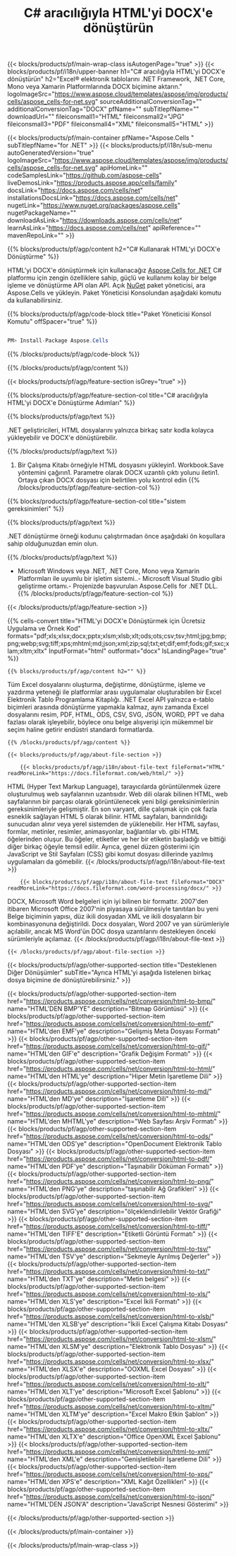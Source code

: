 ﻿---
title: C# aracılığıyla HTML'yi DOCX'e dönüştürün
url: /tr/net/conversion/html-to-docx/
description: Html'den docx'e C# dönüştürme için örnek kod. VB.NET, Asp.NET veya herhangi bir .NET tabanlı uygulama içinde toplu html dosyalarından docx'e dönüştürme için API örnek kodunu kullanın.
---
{{< blocks/products/pf/main-wrap-class isAutogenPage="true" >}}
{{< blocks/products/pf/i18n/upper-banner h1="C# aracılığıyla HTML\'yi DOCX\'e dönüştürün" h2="Excel® elektronik tablolarını .NET Framework, .NET Core, Mono veya Xamarin Platformlarında DOCX biçimine aktarın." logoImageSrc="https://www.aspose.cloud/templates/aspose/img/products/cells/aspose_cells-for-net.svg" sourceAdditionalConversionTag="" additionalConversionTag="DOCX" pfName="" subTitlepfName="" downloadUrl="" fileiconsmall1="HTML" fileiconsmall2="JPG" fileiconsmall3="PDF" fileiconsmall4="XML" fileiconsmall5="HTML" >}}

{{< blocks/products/pf/main-container pfName="Aspose.Cells " subTitlepfName="for .NET" >}}
{{< blocks/products/pf/i18n/sub-menu autoGeneratedVersion="true" logoImageSrc="https://www.aspose.cloud/templates/aspose/img/products/cells/aspose_cells-for-net.svg" apiHomeLink="" codeSamplesLink="https://github.com/aspose-cells" liveDemosLink="https://products.aspose.app/cells/family" docsLink="https://docs.aspose.com/cells/net" installationsDocsLink="https://docs.aspose.com/cells/net" nugetLink="https://www.nuget.org/packages/aspose.cells" nugetPackageName="" downloadAsLink="https://downloads.aspose.com/cells/net" learnAsLink="https://docs.aspose.com/cells/net" apiReference="" mavenRepoLink="" >}}

{{% blocks/products/pf/agp/content h2="C# Kullanarak HTML\'yi DOCX\'e Dönüştürme" %}}

 HTML'yi DOCX'e dönüştürmek için kullanacağız
 [Aspose.Cells for .NET](https://products.aspose.com/cells/net) 
 C# platformu için zengin özelliklere sahip, güçlü ve kullanımı kolay bir belge işleme ve dönüştürme API olan API. Açık
 [NuGet](https://www.nuget.org/packages/aspose.cells) 
 paket yöneticisi, ara
 Aspose.Cells 
 ve yükleyin. Paket Yöneticisi Konsolundan aşağıdaki komutu da kullanabilirsiniz.

{{% blocks/products/pf/agp/code-block title="Paket Yöneticisi Konsol Komutu" offSpacer="true" %}}

```cs

PM> Install-Package Aspose.Cells


```

{{% /blocks/products/pf/agp/code-block %}}

{{% /blocks/products/pf/agp/content %}}

{{< blocks/products/pf/agp/feature-section isGrey="true" >}}

{{% blocks/products/pf/agp/feature-section-col title="C# aracılığıyla HTML\'yi DOCX\'e Dönüştürme Adımları" %}}

{{% blocks/products/pf/agp/text %}}

 .NET geliştiricileri, HTML dosyalarını yalnızca birkaç satır kodla kolayca yükleyebilir ve DOCX'e dönüştürebilir.

{{% /blocks/products/pf/agp/text %}}

1. Bir Çalışma Kitabı örneğiyle HTML dosyasını yükleyin1. Workbook.Save yöntemini çağırın1. Parametre olarak DOCX uzantılı çıktı yolunu iletin1. Ortaya çıkan DOCX dosyası için belirtilen yolu kontrol edin
{{% /blocks/products/pf/agp/feature-section-col %}}

{{% blocks/products/pf/agp/feature-section-col title="sistem gereksinimleri" %}}

{{% blocks/products/pf/agp/text %}}

 .NET dönüştürme örneği kodunu çalıştırmadan önce aşağıdaki ön koşullara sahip olduğunuzdan emin olun.

{{% /blocks/products/pf/agp/text %}}

- Microsoft Windows veya .NET, .NET Core, Mono veya Xamarin Platformları ile uyumlu bir işletim sistemi..- Microsoft Visual Studio gibi geliştirme ortamı.- Projenizde başvurulan Aspose.Cells for .NET DLL.
{{% /blocks/products/pf/agp/feature-section-col %}}

{{< /blocks/products/pf/agp/feature-section >}}

{{% cells-convert title="HTML\'yi DOCX\'e Dönüştürmek için Ücretsiz Uygulama ve Örnek Kod" formats="pdf;xls;xlsx;docx;pptx;xlsm;xlsb;xlt;ods;ots;csv;tsv;html;jpg;bmp;png;webp;svg;tiff;xps;mhtml;md;json;xml;zip;sql;txt;et;dif;emf;fods;gif;sxc;xlam;xltm;xltx" InputFormat="html" outformat="docx" IsLandingPage="true" %}}
 
<!-- aboutfile Starts -->

    {{% blocks/products/pf/agp/content h2="" %}}

 Tüm Excel dosyalarını oluşturma, değiştirme, dönüştürme, işleme ve yazdırma yeteneği ile platformlar arası uygulamalar oluşturabilen bir Excel Elektronik Tablo Programlama Kitaplığı. .NET Excel API yalnızca e-tablo biçimleri arasında dönüştürme yapmakla kalmaz, aynı zamanda Excel dosyalarını resim, PDF, HTML, ODS, CSV, SVG, JSON, WORD, PPT ve daha fazlası olarak işleyebilir, böylece onu belge alışverişi için mükemmel bir seçim haline getirir endüstri standardı formatlarda.

    {{% /blocks/products/pf/agp/content %}}

    {{< blocks/products/pf/agp/about-file-section >}}

        {{< blocks/products/pf/agp/i18n/about-file-text fileFormat="HTML" readMoreLink="https://docs.fileformat.com/web/html/" >}}
HTML (Hyper Text Markup Language), tarayıcılarda görüntülenmek üzere oluşturulmuş web sayfalarının uzantısıdır. Web dili olarak bilinen HTML, web sayfalarının bir parçası olarak görüntülenecek yeni bilgi gereksinimlerinin gereksinimleriyle gelişmiştir. En son varyant, dille çalışmak için çok fazla esneklik sağlayan HTML 5 olarak bilinir. HTML sayfaları, barındırıldığı sunucudan alınır veya yerel sistemden de yüklenebilir. Her HTML sayfası, formlar, metinler, resimler, animasyonlar, bağlantılar vb. gibi HTML öğelerinden oluşur. Bu öğeler, etiketler ve her bir etiketin başladığı ve bittiği diğer birkaç öğeyle temsil edilir. Ayrıca, genel düzen gösterimi için JavaScript ve Stil Sayfaları (CSS) gibi komut dosyası dillerinde yazılmış uygulamaları da gömebilir.
        {{< /blocks/products/pf/agp/i18n/about-file-text >}}

        {{< blocks/products/pf/agp/i18n/about-file-text fileFormat="DOCX" readMoreLink="https://docs.fileformat.com/word-processing/docx/" >}}
DOCX, Microsoft Word belgeleri için iyi bilinen bir formattır. 2007'den itibaren Microsoft Office 2007'nin piyasaya sürülmesiyle tanıtılan bu yeni Belge biçiminin yapısı, düz ikili dosyadan XML ve ikili dosyaların bir kombinasyonuna değiştirildi. Docx dosyaları, Word 2007 ve yan sürümleriyle açılabilir, ancak MS Word'ün DOC dosya uzantılarını destekleyen önceki sürümleriyle açılamaz.
        {{< /blocks/products/pf/agp/i18n/about-file-text >}}

    {{< /blocks/products/pf/agp/about-file-section >}}

<!-- aboutfile Ends -->

{{< blocks/products/pf/agp/other-supported-section title="Desteklenen Diğer Dönüşümler" subTitle="Ayrıca HTML\'yi aşağıda listelenen birkaç dosya biçimine de dönüştürebilirsiniz." >}}

{{< blocks/products/pf/agp/other-supported-section-item href="https://products.aspose.com/cells/net/conversion/html-to-bmp/" name="HTML\'DEN BMP\'YE" description="Bitmap Görüntüsü" >}}
{{< blocks/products/pf/agp/other-supported-section-item href="https://products.aspose.com/cells/net/conversion/html-to-emf/" name="HTML\'den EMF\'ye" description="Gelişmiş Meta Dosyası Formatı" >}}
{{< blocks/products/pf/agp/other-supported-section-item href="https://products.aspose.com/cells/net/conversion/html-to-gif/" name="HTML\'den GIF\'e" description="Grafik Değişim Formatı" >}}
{{< blocks/products/pf/agp/other-supported-section-item href="https://products.aspose.com/cells/net/conversion/html-to-html/" name="HTML\'den HTML\'ye" description="Hiper Metin İşaretleme Dili" >}}
{{< blocks/products/pf/agp/other-supported-section-item href="https://products.aspose.com/cells/net/conversion/html-to-md/" name="HTML\'den MD\'ye" description="İşaretleme Dili" >}}
{{< blocks/products/pf/agp/other-supported-section-item href="https://products.aspose.com/cells/net/conversion/html-to-mhtml/" name="HTML\'den MHTML\'ye" description="Web Sayfası Arşiv Formatı" >}}
{{< blocks/products/pf/agp/other-supported-section-item href="https://products.aspose.com/cells/net/conversion/html-to-ods/" name="HTML\'den ODS\'ye" description="OpenDocument Elektronik Tablo Dosyası" >}}
{{< blocks/products/pf/agp/other-supported-section-item href="https://products.aspose.com/cells/net/conversion/html-to-pdf/" name="HTML\'den PDF\'ye" description="Taşınabilir Döküman Formatı" >}}
{{< blocks/products/pf/agp/other-supported-section-item href="https://products.aspose.com/cells/net/conversion/html-to-png/" name="HTML\'den PNG\'ye" description="taşınabilir Ağ Grafikleri" >}}
{{< blocks/products/pf/agp/other-supported-section-item href="https://products.aspose.com/cells/net/conversion/html-to-svg/" name="HTML\'den SVG\'ye" description="ölçeklendirilebilir Vektör Grafiği" >}}
{{< blocks/products/pf/agp/other-supported-section-item href="https://products.aspose.com/cells/net/conversion/html-to-tiff/" name="HTML\'den TIFF\'E" description="Etiketli Görüntü Formatı" >}}
{{< blocks/products/pf/agp/other-supported-section-item href="https://products.aspose.com/cells/net/conversion/html-to-tsv/" name="HTML\'den TSV\'ye" description="Sekmeyle Ayrılmış Değerler" >}}
{{< blocks/products/pf/agp/other-supported-section-item href="https://products.aspose.com/cells/net/conversion/html-to-txt/" name="HTML\'den TXT\'ye" description="Metin belgesi" >}}
{{< blocks/products/pf/agp/other-supported-section-item href="https://products.aspose.com/cells/net/conversion/html-to-xls/" name="HTML\'den XLS\'ye" description="Excel İkili Formatı" >}}
{{< blocks/products/pf/agp/other-supported-section-item href="https://products.aspose.com/cells/net/conversion/html-to-xlsb/" name="HTML\'den XLSB\'ye" description="İkili Excel Çalışma Kitabı Dosyası" >}}
{{< blocks/products/pf/agp/other-supported-section-item href="https://products.aspose.com/cells/net/conversion/html-to-xlsm/" name="HTML\'den XLSM\'ye" description="Elektronik Tablo Dosyası" >}}
{{< blocks/products/pf/agp/other-supported-section-item href="https://products.aspose.com/cells/net/conversion/html-to-xlsx/" name="HTML\'den XLSX\'e" description="OOXML Excel Dosyası" >}}
{{< blocks/products/pf/agp/other-supported-section-item href="https://products.aspose.com/cells/net/conversion/html-to-xlt/" name="HTML\'den XLT\'ye" description="Microsoft Excel Şablonu" >}}
{{< blocks/products/pf/agp/other-supported-section-item href="https://products.aspose.com/cells/net/conversion/html-to-xltm/" name="HTML\'den XLTM\'ye" description="Excel Makro Etkin Şablon" >}}
{{< blocks/products/pf/agp/other-supported-section-item href="https://products.aspose.com/cells/net/conversion/html-to-xltx/" name="HTML\'den XLTX\'e" description="Office OpenXML Excel Şablonu" >}}
{{< blocks/products/pf/agp/other-supported-section-item href="https://products.aspose.com/cells/net/conversion/html-to-xml/" name="HTML\'den XML\'e" description="Genişletilebilir İşaretleme Dili" >}}
{{< blocks/products/pf/agp/other-supported-section-item href="https://products.aspose.com/cells/net/conversion/html-to-xps/" name="HTML\'den XPS\'e" description="XML Kağıt Özellikleri" >}}
{{< blocks/products/pf/agp/other-supported-section-item href="https://products.aspose.com/cells/net/conversion/html-to-json/" name="HTML\'DEN JSON\'A" description="JavaScript Nesnesi Gösterimi" >}}

{{< /blocks/products/pf/agp/other-supported-section >}}

{{< /blocks/products/pf/main-container >}}
    
{{< /blocks/products/pf/main-wrap-class >}}
